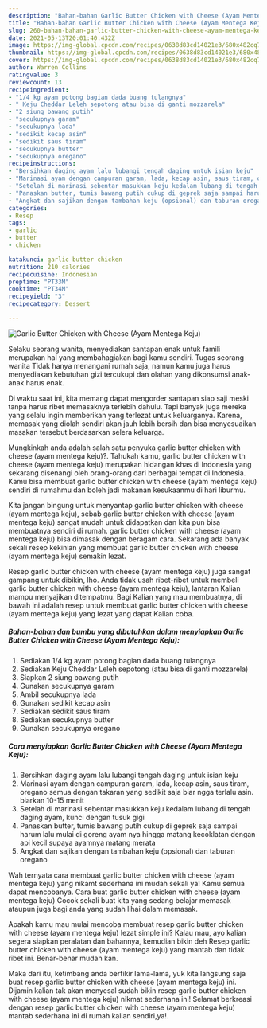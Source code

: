 ```yaml
---
description: "Bahan-bahan Garlic Butter Chicken with Cheese (Ayam Mentega Keju) yang sedap Untuk Jualan"
title: "Bahan-bahan Garlic Butter Chicken with Cheese (Ayam Mentega Keju) yang sedap Untuk Jualan"
slug: 260-bahan-bahan-garlic-butter-chicken-with-cheese-ayam-mentega-keju-yang-sedap-untuk-jualan
date: 2021-05-13T20:01:40.432Z
image: https://img-global.cpcdn.com/recipes/0638d83cd14021e3/680x482cq70/garlic-butter-chicken-with-cheese-ayam-mentega-keju-foto-resep-utama.jpg
thumbnail: https://img-global.cpcdn.com/recipes/0638d83cd14021e3/680x482cq70/garlic-butter-chicken-with-cheese-ayam-mentega-keju-foto-resep-utama.jpg
cover: https://img-global.cpcdn.com/recipes/0638d83cd14021e3/680x482cq70/garlic-butter-chicken-with-cheese-ayam-mentega-keju-foto-resep-utama.jpg
author: Warren Collins
ratingvalue: 3
reviewcount: 13
recipeingredient:
- "1/4 kg ayam potong bagian dada buang tulangnya"
- " Keju Cheddar Leleh sepotong atau bisa di ganti mozzarela"
- "2 siung bawang putih"
- "secukupnya garam"
- "secukupnya lada"
- "sedikit kecap asin"
- "sedikit saus tiram"
- "secukupnya butter"
- "secukupnya oregano"
recipeinstructions:
- "Bersihkan daging ayam lalu lubangi tengah daging untuk isian keju"
- "Marinasi ayam dengan campuran garam, lada, kecap asin, saus tiram, oregano semua dengan takaran yang sedikit saja biar ngga terlalu asin. biarkan 10-15 menit"
- "Setelah di marinasi sebentar masukkan keju kedalam lubang di tengah daging ayam, kunci dengan tusuk gigi"
- "Panaskan butter, tumis bawang putih cukup di geprek saja sampai harum lalu mulai di goreng ayam nya hingga matang kecoklatan dengan api kecil supaya ayamnya matang merata"
- "Angkat dan sajikan dengan tambahan keju (opsional) dan taburan oregano"
categories:
- Resep
tags:
- garlic
- butter
- chicken

katakunci: garlic butter chicken 
nutrition: 210 calories
recipecuisine: Indonesian
preptime: "PT33M"
cooktime: "PT34M"
recipeyield: "3"
recipecategory: Dessert

---
```



![Garlic Butter Chicken with Cheese (Ayam Mentega Keju)](https://img-global.cpcdn.com/recipes/0638d83cd14021e3/680x482cq70/garlic-butter-chicken-with-cheese-ayam-mentega-keju-foto-resep-utama.jpg)

Selaku seorang wanita, menyediakan santapan enak untuk famili merupakan hal yang membahagiakan bagi kamu sendiri. Tugas seorang  wanita Tidak hanya menangani rumah saja, namun kamu juga harus menyediakan kebutuhan gizi tercukupi dan olahan yang dikonsumsi anak-anak harus enak.

Di waktu  saat ini, kita memang dapat mengorder santapan siap saji meski tanpa harus ribet memasaknya terlebih dahulu. Tapi banyak juga mereka yang selalu ingin memberikan yang terlezat untuk keluarganya. Karena, memasak yang diolah sendiri akan jauh lebih bersih dan bisa menyesuaikan masakan tersebut berdasarkan selera keluarga. 



Mungkinkah anda adalah salah satu penyuka garlic butter chicken with cheese (ayam mentega keju)?. Tahukah kamu, garlic butter chicken with cheese (ayam mentega keju) merupakan hidangan khas di Indonesia yang sekarang disenangi oleh orang-orang dari berbagai tempat di Indonesia. Kamu bisa membuat garlic butter chicken with cheese (ayam mentega keju) sendiri di rumahmu dan boleh jadi makanan kesukaanmu di hari liburmu.

Kita jangan bingung untuk menyantap garlic butter chicken with cheese (ayam mentega keju), sebab garlic butter chicken with cheese (ayam mentega keju) sangat mudah untuk didapatkan dan kita pun bisa membuatnya sendiri di rumah. garlic butter chicken with cheese (ayam mentega keju) bisa dimasak dengan beragam cara. Sekarang ada banyak sekali resep kekinian yang membuat garlic butter chicken with cheese (ayam mentega keju) semakin lezat.

Resep garlic butter chicken with cheese (ayam mentega keju) juga sangat gampang untuk dibikin, lho. Anda tidak usah ribet-ribet untuk membeli garlic butter chicken with cheese (ayam mentega keju), lantaran Kalian mampu menyajikan ditempatmu. Bagi Kalian yang mau membuatnya, di bawah ini adalah resep untuk membuat garlic butter chicken with cheese (ayam mentega keju) yang lezat yang dapat Kalian coba.

<!--inarticleads1-->

##### Bahan-bahan dan bumbu yang dibutuhkan dalam menyiapkan Garlic Butter Chicken with Cheese (Ayam Mentega Keju):

1. Sediakan 1/4 kg ayam potong bagian dada buang tulangnya
1. Sediakan  Keju Cheddar Leleh sepotong (atau bisa di ganti mozzarela)
1. Siapkan 2 siung bawang putih
1. Gunakan secukupnya garam
1. Ambil secukupnya lada
1. Gunakan sedikit kecap asin
1. Sediakan sedikit saus tiram
1. Sediakan secukupnya butter
1. Gunakan secukupnya oregano




<!--inarticleads2-->

##### Cara menyiapkan Garlic Butter Chicken with Cheese (Ayam Mentega Keju):

1. Bersihkan daging ayam lalu lubangi tengah daging untuk isian keju
1. Marinasi ayam dengan campuran garam, lada, kecap asin, saus tiram, oregano semua dengan takaran yang sedikit saja biar ngga terlalu asin. biarkan 10-15 menit
1. Setelah di marinasi sebentar masukkan keju kedalam lubang di tengah daging ayam, kunci dengan tusuk gigi
1. Panaskan butter, tumis bawang putih cukup di geprek saja sampai harum lalu mulai di goreng ayam nya hingga matang kecoklatan dengan api kecil supaya ayamnya matang merata
1. Angkat dan sajikan dengan tambahan keju (opsional) dan taburan oregano




Wah ternyata cara membuat garlic butter chicken with cheese (ayam mentega keju) yang nikamt sederhana ini mudah sekali ya! Kamu semua dapat mencobanya. Cara buat garlic butter chicken with cheese (ayam mentega keju) Cocok sekali buat kita yang sedang belajar memasak ataupun juga bagi anda yang sudah lihai dalam memasak.

Apakah kamu mau mulai mencoba membuat resep garlic butter chicken with cheese (ayam mentega keju) lezat simple ini? Kalau mau, ayo kalian segera siapkan peralatan dan bahannya, kemudian bikin deh Resep garlic butter chicken with cheese (ayam mentega keju) yang mantab dan tidak ribet ini. Benar-benar mudah kan. 

Maka dari itu, ketimbang anda berfikir lama-lama, yuk kita langsung saja buat resep garlic butter chicken with cheese (ayam mentega keju) ini. Dijamin kalian tak akan menyesal sudah bikin resep garlic butter chicken with cheese (ayam mentega keju) nikmat sederhana ini! Selamat berkreasi dengan resep garlic butter chicken with cheese (ayam mentega keju) mantab sederhana ini di rumah kalian sendiri,ya!.

